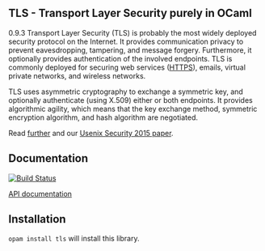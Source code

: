 ## TLS - Transport Layer Security purely in OCaml

0.9.3
Transport Layer Security (TLS) is probably the most widely deployed security
protocol on the Internet. It provides communication privacy to prevent
eavesdropping, tampering, and message forgery. Furthermore, it optionally
provides authentication of the involved endpoints. TLS is commonly deployed for
securing web services ([HTTPS](http://tools.ietf.org/html/rfc2818)), emails,
virtual private networks, and wireless networks.

TLS uses asymmetric cryptography to exchange a symmetric key, and optionally
authenticate (using X.509) either or both endpoints. It provides algorithmic
agility, which means that the key exchange method, symmetric encryption
algorithm, and hash algorithm are negotiated.

Read [further](https://nqsb.io) and our [Usenix Security 2015 paper](https://usenix15.nqsb.io).

## Documentation

[![Build Status](https://travis-ci.org/mirleft/ocaml-tls.svg?branch=master)](https://travis-ci.org/mirleft/ocaml-tls)

[API documentation](https://mirleft.github.io/ocaml-tls/doc)

## Installation

`opam install tls` will install this library.

